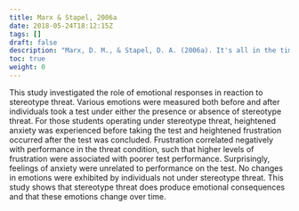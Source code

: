 ```yaml
---
title: Marx & Stapel, 2006a
date: 2018-05-24T18:12:15Z
tags: []
draft: false
description: "Marx, D. M., & Stapel, D. A. (2006a). It's all in the timing: Measuring emotional reactions to stereotype threat before and after taking a test. *European Journal of Social Psychology, 36,* 687-698."
toc: true
weight: 0
---
```


This study investigated the role of emotional responses in reaction to stereotype threat. Various emotions were measured both before and after individuals took a test under either the presence or absence of stereotype threat. For those students operating under stereotype threat, heightened anxiety was experienced before taking the test and heightened frustration occurred after the test was concluded. Frustration correlated negatively with performance in the threat condition, such that higher levels of frustration were associated with poorer test performance. Surprisingly, feelings of anxiety were unrelated to performance on the test. No changes in emotions were exhibited by individuals not under stereotype threat. This study shows that stereotype threat does produce emotional consequences and that these emotions change over time.
